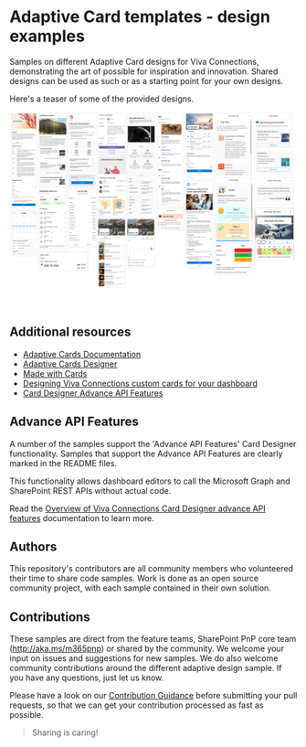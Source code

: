 # Adaptive Card templates - design examples

Samples on different Adaptive Card designs for Viva Connections, demonstrating the art of possible for inspiration and innovation. Shared designs can be used as such or as a starting point for your own designs.

Here's a teaser of some of the provided designs.

![pic of provided samples](assets/readmeimage.png)

## Additional resources

* [Adaptive Cards Documentation](https://adaptivecards.io/)
* [Adaptive Cards Designer](https://adaptivecards.io/)
* [Made with Cards](https://madewithcards.io/)
* [Designing Viva Connections custom cards for your dashboard](https://docs.microsoft.com/en-us/sharepoint/dev/spfx/viva/design/design-intro)
* [Card Designer Advance API Features](https://learn.microsoft.com/en-us/sharepoint/dev/spfx/viva/features/card-designer/card-designer-api-support)

## Advance API Features

A number of the samples support the 'Advance API Features' Card Designer functionality. Samples that support the Advance API Features are clearly marked in the README files. 

This functionality allows dashboard editors to call the Microsoft Graph and SharePoint REST APIs without actual code.

Read the [Overview of Viva Connections Card Designer advance API features](https://learn.microsoft.com/en-us/sharepoint/dev/spfx/viva/features/card-designer/card-designer-api-support) documentation to learn more.

## Authors

This repository's contributors are all community members who volunteered their time to share code samples. Work is done as an open source community project, with each sample contained in their own solution.

## Contributions

These samples are direct from the feature teams, SharePoint PnP core team (http://aka.ms/m365pnp) or shared by the community. We welcome your input on issues and suggestions for new samples. We do also welcome community contributions around the different adaptive design sample. If you have any questions, just let us know.

Please have a look on our [Contribution Guidance](./CONTRIBUTING.md) before submitting your pull requests, so that we can get your contribution processed as fast as possible.

> Sharing is caring!